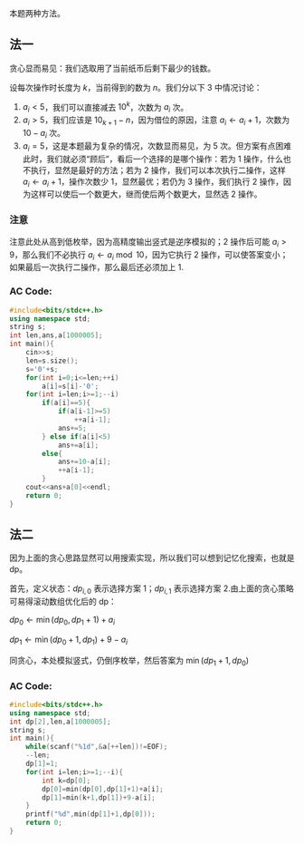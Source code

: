 本题两种方法。
## 法一
贪心显而易见：我们选取用了当前纸币后剩下最少的钱数。

设每次操作时长度为 $k$，当前得到的数为 $n$。我们分以下 3 中情况讨论：

1. $a_i<5$，我们可以直接减去 $10^k$，次数为 $a_i$ 次。
2. $a_i>5$，我们应该是 $10_{k+1}-n$，因为借位的原因，注意 $a_i\gets a_i+1$，次数为 $10-a_i$ 次。
3. $a_i=5$，这是本题最为复杂的情况，次数显而易见，为 $5$ 次。但方案有点困难此时，我们就必须“顾后”，看后一个选择的是哪个操作：若为 1 操作，什么也不执行，显然是最好的方法；若为 2 操作，我们可以本次执行二操作，这样 $a_i\gets a_i+1$，操作次数少 1，显然最优；若仍为 3 操作，我们执行 2 操作，因为这样可以使后一个数更大，继而使后两个数更大，显然选 2 操作。 
### 注意
注意此处从高到低枚举，因为高精度输出竖式是逆序模拟的；2 操作后可能 $a_i>9$，那么我们不必执行 $a_i\gets a_i\bmod 10$，因为它执行 2 操作，可以使答案变小；如果最后一次执行二操作，那么最后还必须加上 1.
### AC Code:
```cpp
#include<bits/stdc++.h>
using namespace std;
string s;
int len,ans,a[1000005];
int main(){
	cin>>s;
	len=s.size();
	s='0'+s;
	for(int i=0;i<=len;++i)
		a[i]=s[i]-'0';
	for(int i=len;i>=1;--i)
		if(a[i]==5){
			if(a[i-1]>=5)
				++a[i-1];
			ans+=5;
		} else if(a[i]<5)
			ans+=a[i];
		else{
			ans+=10-a[i];
			++a[i-1];
  		}
	cout<<ans+a[0]<<endl;
	return 0;
}
```
## 法二
因为上面的贪心思路显然可以用搜索实现，所以我们可以想到记忆化搜索，也就是 dp。

首先，定义状态：$dp_{i,0}$ 表示选择方案 1；$dp_{i,1}$ 表示选择方案 2.由上面的贪心策略可易得滚动数组优化后的 dp：

$dp_0\gets\min{(dp_0,dp_1+1)}+a_i$

$dp_1\gets\min{(dp_0+1,dp_1)}+9-a_i$

同贪心，本处模拟竖式，仍倒序枚举，然后答案为 $\min{(dp_1+1,dp_0)}$
### AC Code:
```cpp
#include<bits/stdc++.h>
using namespace std;
int dp[2],len,a[1000005];
string s;
int main(){
	while(scanf("%1d",&a[++len])!=EOF);
    --len;
	dp[1]=1;
	for(int i=len;i>=1;--i){
		int k=dp[0];
		dp[0]=min(dp[0],dp[1]+1)+a[i];
		dp[1]=min(k+1,dp[1])+9-a[i];
	}
	printf("%d",min(dp[1]+1,dp[0]));
    return 0;
}
```